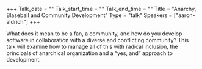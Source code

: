 +++
Talk_date = ""
Talk_start_time = ""
Talk_end_time = ""
Title = "Anarchy, Blaseball and Community Development"
Type = "talk"
Speakers = ["aaron-aldrich"]
+++

What does it mean to be a fan, a community, and how do you develop software in collaboration with a diverse and conflicting community? This talk will examine how to manage all of this with radical inclusion, the principals of anarchical organization and a “yes, and” approach to development.